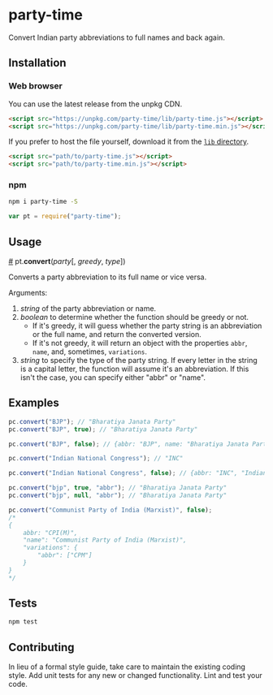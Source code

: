 # party-time
Convert Indian party abbreviations to full names and back again.

## Installation

### Web browser

You can use the latest release from the unpkg CDN.
```html
<script src="https://unpkg.com/party-time/lib/party-time.js"></script>
<script src="https://unpkg.com/party-time/lib/party-time.min.js"></script>
```
If you prefer to host the file yourself, download it from the [`lib` directory](https://github.com/HindustanTimesLabs/party-time/tree/master/lib).
```html
<script src="path/to/party-time.js"></script>
<script src="path/to/party-time.min.js"></script>
```

### npm
```bash
npm i party-time -S
```
```js
var pt = require("party-time");
```

## Usage

<a name="convert" href="#convert">#</a> pt.<b>convert</b>(<i>party</i>[, <i>greedy</i>, <i>type</i>])

Converts a party abbreviation to its full name or vice versa. 

Arguments:
1. *string* of the party abbreviation or name.
2. *boolean* to determine whether the function should be greedy or not. 
	* If it's greedy, it will guess whether the party string is an abbreviation or the full name, and return the converted version.
	* If it's not greedy, it will return an object with the properties `abbr`, `name`, and, sometimes, `variations`.
3. *string* to specify the type of the party string. If every letter in the string is a capital letter, the function will assume it's an abbreviation. If this isn't the case, you can specify either "abbr" or "name".

## Examples

```js
pc.convert("BJP"); // "Bharatiya Janata Party"
pc.convert("BJP", true); // "Bharatiya Janata Party"

pc.convert("BJP", false); // {abbr: "BJP", name: "Bharatiya Janata Party"}

pc.convert("Indian National Congress"); // "INC"

pc.convert("Indian National Congress", false); // {abbr: "INC", "Indian National Congress"}

pc.convert("bjp", true, "abbr"); // "Bharatiya Janata Party"
pc.convert("bjp", null, "abbr"); // "Bharatiya Janata Party"

pc.convert("Communist Party of India (Marxist)", false); 
/*
{
	abbr: "CPI(M)",
	"name": "Communist Party of India (Marxist)", 
	"variations": {
		"abbr": ["CPM"]
	}
}
*/
```

## Tests
```bash
npm test
```

## Contributing
In lieu of a formal style guide, take care to maintain the existing coding style. Add unit tests for any new or changed functionality. Lint and test your code.